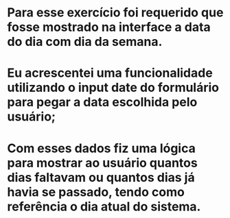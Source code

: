 # Para esse exercício foi requerido que fosse mostrado na interface a data do dia com dia da semana.
# Eu acrescentei uma funcionalidade utilizando o input date do formulário para pegar a data escolhida pelo usuário;
# Com esses dados fiz uma lógica para mostrar ao usuário quantos dias faltavam ou quantos dias já havia se passado, tendo como referência o dia atual do sistema.
